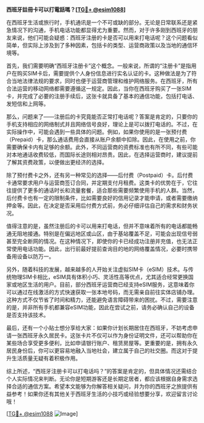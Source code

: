 **西班牙註冊卡可以打電話嗎？[[TG💪+ @esim1088](https://t.me/s/esim1088)]**

在西班牙生活或旅行时，手机通讯是一个不可或缺的部分。无论是日常联系还是紧急情况下的沟通，手机电话功能都显得尤为重要。然而，对于许多刚到西班牙的朋友来说，他们可能会疑惑：西班牙注册的卡是否可以用来打电话呢？这个问题看似简单，但实际上涉及到了多种因素，包括卡的类型、运营商政策以及当地的通信环境等。

首先，我们需要明确“西班牙注册卡”这个概念。一般来说，所谓的“注册卡”是指用户在购买SIM卡后，需要提供个人身份信息进行实名认证的卡。这种做法是为了符合当地法律法规的要求，同时也便于运营商管理和维护网络服务。在西班牙，所有合法运营的移动网络都需要遵循这一规定。因此，当你在西班牙购买了一张SIM卡，并完成了必要的注册手续后，这张卡就具备了基本的通信功能，包括打电话、发短信和上网等。

那么，问题来了——注册后的卡究竟能否正常打电话呢？答案是肯定的，只要你的手机支持相应的网络制式并且网络信号良好，理论上是可以拨打电话的。不过，在实际操作中，可能会遇到一些具体的问题。例如，如果你使用的是一张预付费（Prepaid）卡，那么通话费用会直接从账户余额中扣除。因此，在使用之前，你需要确保卡内有足够的余额。此外，不同运营商的资费标准也有所不同，有些可能对本地通话收费较低，而国际长途则相对昂贵。因此，在选择运营商时，建议提前了解其资费政策，以便做出更经济的选择。

除了预付费卡之外，还有另一种常见的选择——后付费（Postpaid）卡。后付费卡通常要求用户与运营商签订合同，并定期支付月租费。这类卡的优势在于，它往往提供了更多的通话时长和流量套餐，适合那些需要频繁使用手机的人群。当然，后付费卡也有一定的限制条件，比如需要良好的信用记录才能申请，或者需要缴纳押金等。因此，在决定是否采用后付费方式前，务必仔细评估自己的需求和财务状况。

值得注意的是，虽然注册后的卡可以用来打电话，但并不意味着所有的电话都能畅通无阻地接通。特别是在偏远地区或山区，由于基站覆盖不足，可能会出现信号弱甚至完全断网的情况。在这种情况下，即使你的卡已经成功注册并充值，也无法正常使用电话功能。因此，出行前最好提前查询目的地的网络覆盖情况，必要时携带备用设备以防万一。

另外，随着科技的发展，越来越多的人开始关注虚拟SIM卡（eSIM）技术。与传统物理SIM卡相比，eSIM具有体积小巧、灵活性高等优点，尤其适合经常更换国家或地区生活的用户。目前，部分西班牙运营商已经支持eSIM服务，这意味着你可以通过在线激活的方式快速获取一张本地号码，而无需亲自前往实体店铺办理。这种方式不仅节省了时间和精力，还能避免语言障碍带来的困扰。不过，需要注意的是，并非所有手机都兼容eSIM功能，因此在尝试之前，请务必确认自己的设备是否支持该技术。

最后，还有一个小贴士想分享给大家：如果你计划长期居住在西班牙，不妨考虑申请一张西班牙永久居民卡。这张卡片不仅可以作为身份证明文件，还可以帮助你在某些场合享受更多便利，比如申请银行账户、租赁房屋等。更重要的是，拥有永久居民身份后，你可以更容易地融入当地社会，建立属于自己的社交圈。而这对于提升生活质量无疑有着积极作用。

综上所述，“西班牙注册卡可以打电话吗？”的答案是肯定的，但具体情况还需结合个人实际情况来判断。无论你是短期游客还是长期定居者，都应该根据自身需求选择合适的通信方案。希望本文能够为你解答相关疑问，并为你的西班牙之旅提供有益参考！如果你还有其他关于西班牙生活的小技巧或经验想要分享，欢迎留言讨论哦！

[[TG💪+ @esim1088](https://t.me/s/esim1088) ![Image](https://i.postimg.cc/4NQfJmqS/Snipaste-2025-05-13-00-14-12.png)]